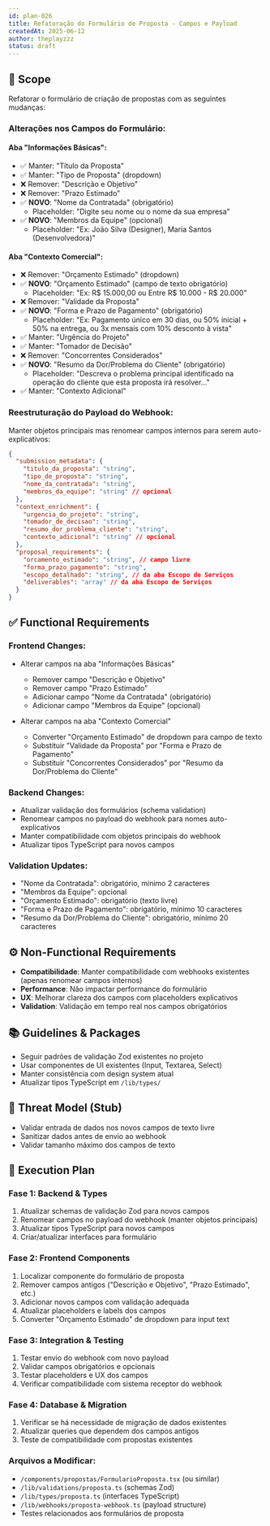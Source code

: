 ```yaml
---
id: plan-026
title: Refatoração do Formulário de Proposta - Campos e Payload
createdAt: 2025-06-12
author: theplayzzz
status: draft
---
```


## 🧩 Scope

Refatorar o formulário de criação de propostas com as seguintes mudanças:

### **Alterações nos Campos do Formulário:**

#### **Aba "Informações Básicas":**
- ✅ Manter: "Título da Proposta" 
- ✅ Manter: "Tipo de Proposta" (dropdown)
- ❌ Remover: "Descrição e Objetivo"
- ❌ Remover: "Prazo Estimado"  
- ✅ **NOVO**: "Nome da Contratada" (obrigatório)
  - Placeholder: "Digite seu nome ou o nome da sua empresa"
- ✅ **NOVO**: "Membros da Equipe" (opcional)
  - Placeholder: "Ex: João Silva (Designer), Maria Santos (Desenvolvedora)"

#### **Aba "Contexto Comercial":**
- ❌ Remover: "Orçamento Estimado" (dropdown)
- ✅ **NOVO**: "Orçamento Estimado" (campo de texto obrigatório)
  - Placeholder: "Ex: R$ 15.000,00 ou Entre R$ 10.000 - R$ 20.000"
- ❌ Remover: "Validade da Proposta"
- ✅ **NOVO**: "Forma e Prazo de Pagamento" (obrigatório)
  - Placeholder: "Ex: Pagamento único em 30 dias, ou 50% inicial + 50% na entrega, ou 3x mensais com 10% desconto à vista"
- ✅ Manter: "Urgência do Projeto"
- ✅ Manter: "Tomador de Decisão"
- ❌ Remover: "Concorrentes Considerados"
- ✅ **NOVO**: "Resumo da Dor/Problema do Cliente" (obrigatório)
  - Placeholder: "Descreva o problema principal identificado na operação do cliente que esta proposta irá resolver..."
- ✅ Manter: "Contexto Adicional"

### **Reestruturação do Payload do Webhook:**

Manter objetos principais mas renomear campos internos para serem auto-explicativos:

```json
{
  "submission_metadata": {
    "titulo_da_proposta": "string",
    "tipo_de_proposta": "string", 
    "nome_da_contratada": "string",
    "membros_da_equipe": "string" // opcional
  },
  "context_enrichment": {
    "urgencia_do_projeto": "string",
    "tomador_de_decisao": "string",
    "resumo_dor_problema_cliente": "string",
    "contexto_adicional": "string" // opcional
  },
  "proposal_requirements": {
    "orcamento_estimado": "string", // campo livre
    "forma_prazo_pagamento": "string",
    "escopo_detalhado": "string", // da aba Escopo de Serviços
    "deliverables": "array" // da aba Escopo de Serviços
  }
}
```

## ✅ Functional Requirements

### **Frontend Changes:**
- Alterar campos na aba "Informações Básicas"
  - Remover campo "Descrição e Objetivo" 
  - Remover campo "Prazo Estimado"
  - Adicionar campo "Nome da Contratada" (obrigatório)
  - Adicionar campo "Membros da Equipe" (opcional)

- Alterar campos na aba "Contexto Comercial"
  - Converter "Orçamento Estimado" de dropdown para campo de texto
  - Substituir "Validade da Proposta" por "Forma e Prazo de Pagamento"
  - Substituir "Concorrentes Considerados" por "Resumo da Dor/Problema do Cliente"

### **Backend Changes:**
- Atualizar validação dos formulários (schema validation)
- Renomear campos no payload do webhook para nomes auto-explicativos
- Manter compatibilidade com objetos principais do webhook
- Atualizar tipos TypeScript para novos campos

### **Validation Updates:**
- "Nome da Contratada": obrigatório, mínimo 2 caracteres
- "Membros da Equipe": opcional
- "Orçamento Estimado": obrigatório (texto livre)
- "Forma e Prazo de Pagamento": obrigatório, mínimo 10 caracteres
- "Resumo da Dor/Problema do Cliente": obrigatório, mínimo 20 caracteres

## ⚙️ Non-Functional Requirements

- **Compatibilidade**: Manter compatibilidade com webhooks existentes (apenas renomear campos internos)
- **Performance**: Não impactar performance do formulário
- **UX**: Melhorar clareza dos campos com placeholders explicativos
- **Validation**: Validação em tempo real nos campos obrigatórios

## 📚 Guidelines & Packages

- Seguir padrões de validação Zod existentes no projeto
- Usar componentes de UI existentes (Input, Textarea, Select)
- Manter consistência com design system atual
- Atualizar tipos TypeScript em `/lib/types/`

## 🔐 Threat Model (Stub)

- Validar entrada de dados nos novos campos de texto livre
- Sanitizar dados antes de envio ao webhook
- Validar tamanho máximo dos campos de texto

## 🔢 Execution Plan

### **Fase 1: Backend & Types**
1. Atualizar schemas de validação Zod para novos campos
2. Renomear campos no payload do webhook (manter objetos principais)
3. Atualizar tipos TypeScript para novos campos
4. Criar/atualizar interfaces para formulário

### **Fase 2: Frontend Components**
1. Localizar componente do formulário de proposta
2. Remover campos antigos ("Descrição e Objetivo", "Prazo Estimado", etc.)
3. Adicionar novos campos com validação adequada
4. Atualizar placeholders e labels dos campos
5. Converter "Orçamento Estimado" de dropdown para input text

### **Fase 3: Integration & Testing**
1. Testar envio do webhook com novo payload
2. Validar campos obrigatórios e opcionais
3. Testar placeholders e UX dos campos
4. Verificar compatibilidade com sistema receptor do webhook

### **Fase 4: Database & Migration**
1. Verificar se há necessidade de migração de dados existentes
2. Atualizar queries que dependem dos campos antigos
3. Teste de compatibilidade com propostas existentes

### **Arquivos a Modificar:**
- `/components/propostas/FormularioProposta.tsx` (ou similar)
- `/lib/validations/proposta.ts` (schemas Zod)
- `/lib/types/proposta.ts` (interfaces TypeScript)
- `/lib/webhooks/proposta-webhook.ts` (payload structure)
- Testes relacionados aos formulários de proposta
